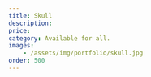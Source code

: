 ```yaml
---
title: Skull
description:
price: 
category: Available for all.
images: 
    - /assets/img/portfolio/skull.jpg
order: 500
---
```

